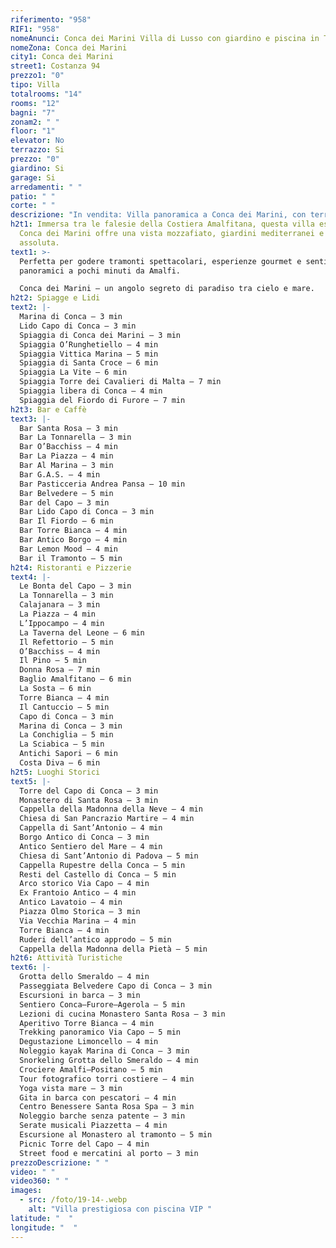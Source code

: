 ```yaml
---
riferimento: "958"
RIF1: "958"
nomeAnunci: Conca dei Marini Villa di Lusso con giardino e piscina in Trattativa
nomeZona: Conca dei Marini
city1: Conca dei Marini
street1: Costanza 94
prezzo1: "0"
tipo: Villa
totalrooms: "14"
rooms: "12"
bagni: "7"
zonam2: " "
floor: "1"
elevator: No
terrazzo: Si
prezzo: "0"
giardino: Si
garage: Si
arredamenti: " "
patio: " "
corte: " "
descrizione: "In vendita: Villa panoramica a Conca dei Marini, con terrazze sul mare"
h2t1: Immersa tra le falesie della Costiera Amalfitana, questa villa esclusiva a
  Conca dei Marini offre una vista mozzafiato, giardini mediterranei e privacy
  assoluta.
text1: >-
  Perfetta per godere tramonti spettacolari, esperienze gourmet e sentieri
  panoramici a pochi minuti da Amalfi.

  Conca dei Marini – un angolo segreto di paradiso tra cielo e mare.
h2t2: Spiagge e Lidi
text2: |-
  Marina di Conca – 3 min
  Lido Capo di Conca – 3 min
  Spiaggia di Conca dei Marini – 3 min
  Spiaggia O’Runghetiello – 4 min
  Spiaggia Vittica Marina – 5 min
  Spiaggia di Santa Croce – 6 min
  Spiaggia La Vite – 6 min
  Spiaggia Torre dei Cavalieri di Malta – 7 min
  Spiaggia libera di Conca – 4 min
  Spiaggia del Fiordo di Furore – 7 min
h2t3: Bar e Caffè
text3: |-
  Bar Santa Rosa – 3 min
  Bar La Tonnarella – 3 min
  Bar O’Bacchiss – 4 min
  Bar La Piazza – 4 min
  Bar Al Marina – 3 min
  Bar G.A.S. – 4 min
  Bar Pasticceria Andrea Pansa – 10 min
  Bar Belvedere – 5 min
  Bar del Capo – 3 min
  Bar Lido Capo di Conca – 3 min
  Bar Il Fiordo – 6 min
  Bar Torre Bianca – 4 min
  Bar Antico Borgo – 4 min
  Bar Lemon Mood – 4 min
  Bar il Tramonto – 5 min
h2t4: Ristoranti e Pizzerie
text4: |-
  Le Bonta del Capo – 3 min
  La Tonnarella – 3 min
  Calajanara – 3 min
  La Piazza – 4 min
  L’Ippocampo – 4 min
  La Taverna del Leone – 6 min
  Il Refettorio – 5 min
  O’Bacchiss – 4 min
  Il Pino – 5 min
  Donna Rosa – 7 min
  Baglio Amalfitano – 6 min
  La Sosta – 6 min
  Torre Bianca – 4 min
  Il Cantuccio – 5 min
  Capo di Conca – 3 min
  Marina di Conca – 3 min
  La Conchiglia – 5 min
  La Sciabica – 5 min
  Antichi Sapori – 6 min
  Costa Diva – 6 min
h2t5: Luoghi Storici
text5: |-
  Torre del Capo di Conca – 3 min
  Monastero di Santa Rosa – 3 min
  Cappella della Madonna della Neve – 4 min
  Chiesa di San Pancrazio Martire – 4 min
  Cappella di Sant’Antonio – 4 min
  Borgo Antico di Conca – 3 min
  Antico Sentiero del Mare – 4 min
  Chiesa di Sant’Antonio di Padova – 5 min
  Cappella Rupestre della Conca – 5 min
  Resti del Castello di Conca – 5 min
  Arco storico Via Capo – 4 min
  Ex Frantoio Antico – 4 min
  Antico Lavatoio – 4 min
  Piazza Olmo Storica – 3 min
  Via Vecchia Marina – 4 min
  Torre Bianca – 4 min
  Ruderi dell’antico approdo – 5 min
  Cappella della Madonna della Pietà – 5 min
h2t6: Attività Turistiche
text6: |-
  Grotta dello Smeraldo – 4 min
  Passeggiata Belvedere Capo di Conca – 3 min
  Escursioni in barca – 3 min
  Sentiero Conca–Furore–Agerola – 5 min
  Lezioni di cucina Monastero Santa Rosa – 3 min
  Aperitivo Torre Bianca – 4 min
  Trekking panoramico Via Capo – 5 min
  Degustazione Limoncello – 4 min
  Noleggio kayak Marina di Conca – 3 min
  Snorkeling Grotta dello Smeraldo – 4 min
  Crociere Amalfi–Positano – 5 min
  Tour fotografico torri costiere – 4 min
  Yoga vista mare – 3 min
  Gita in barca con pescatori – 4 min
  Centro Benessere Santa Rosa Spa – 3 min
  Noleggio barche senza patente – 3 min
  Serate musicali Piazzetta – 4 min
  Escursione al Monastero al tramonto – 5 min
  Picnic Torre del Capo – 4 min
  Street food e mercatini al porto – 3 min
prezzoDescrizione: " "
video: " "
video360: " "
images:
  - src: /foto/19-14-.webp
    alt: "Villa prestigiosa con piscina VIP "
latitude: "  "
longitude: "  "
---
```

